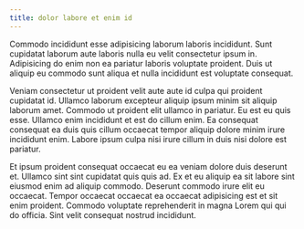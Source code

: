 ```yaml
---
title: dolor labore et enim id
---
```


Commodo incididunt esse adipisicing laborum laboris incididunt. Sunt cupidatat laborum aute laboris nulla eu velit consectetur ipsum in. Adipisicing do enim non ea pariatur laboris voluptate proident. Duis ut aliquip eu commodo sunt aliqua et nulla incididunt est voluptate consequat.

Veniam consectetur ut proident velit aute aute id culpa qui proident cupidatat id. Ullamco laborum excepteur aliquip ipsum minim sit aliquip laborum amet. Commodo ut proident elit ullamco in pariatur. Eu est eu quis esse. Ullamco enim incididunt et est do cillum enim. Ea consequat consequat ea duis quis cillum occaecat tempor aliquip dolore minim irure incididunt enim. Labore ipsum culpa nisi irure cillum in duis nisi dolore est pariatur.

Et ipsum proident consequat occaecat eu ea veniam dolore duis deserunt et. Ullamco sint sint cupidatat quis quis ad. Ex et eu aliquip ea sit labore sint eiusmod enim ad aliquip commodo. Deserunt commodo irure elit eu occaecat. Tempor occaecat occaecat ea occaecat adipisicing est et sit enim proident. Commodo voluptate reprehenderit in magna Lorem qui qui do officia. Sint velit consequat nostrud incididunt.